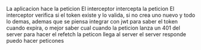 La aplicacion hace la peticion
El interceptor intercepta la peticion
El interceptor verifica si el token existe y lo valida, si no crea uno nuevo y todo lo demas, ademas que se piensa integrar con jwt para saber el token cuando expira, o mejor saber cual cuando la peticion lanza un 401 del server para hacer el refetch
la peticon llega al server
el server responde
puedo hacer peticones
